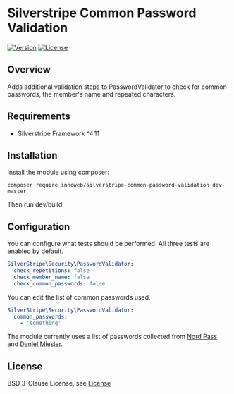 # Silverstripe Common Password Validation

[![Version](http://img.shields.io/packagist/v/innoweb/silverstripe-common-password-validation.svg?style=flat-square)](https://packagist.org/packages/innoweb/silverstripe-common-password-validation)
[![License](http://img.shields.io/packagist/l/innoweb/silverstripe-common-password-validation.svg?style=flat-square)](license.md)

## Overview

Adds additional validation steps to PasswordValidator to check for common passwords, the member's name and repeated characters.

## Requirements

* Silverstripe Framework ^4.11

## Installation

Install the module using composer:
```
composer require innoweb/silverstripe-common-password-validation dev-master
```
Then run dev/build.

## Configuration

You can configure what tests should be performed. All three tests are enabled by default.

```yml
SilverStripe\Security\PasswordValidator:
  check_repetitions: false
  check_member_name: false
  check_common_passwords: false
```

You can edit the list of common passwords used. 

```yml
SilverStripe\Security\PasswordValidator:
  common_passwords:
    - 'something'
```

The module currently uses a list of passwords collected from [Nord Pass](https://nordpass.com/most-common-passwords-list/) and [Daniel Miesler](https://github.com/danielmiessler/SecLists/blob/master/Passwords/Common-Credentials/10k-most-common.txt).

## License

BSD 3-Clause License, see [License](license.md)

